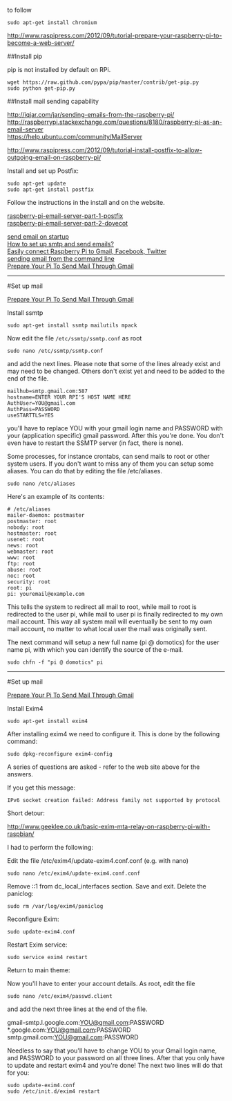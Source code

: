 to follow

	sudo apt-get install chromium
	
	
http://www.raspipress.com/2012/09/tutorial-prepare-your-raspberry-pi-to-become-a-web-server/

##Install pip

pip is not installed by default on RPi.

	wget https://raw.github.com/pypa/pip/master/contrib/get-pip.py
	sudo python get-pip.py

##Install mail sending capability

<http://iqjar.com/jar/sending-emails-from-the-raspberry-pi/>  
<http://raspberrypi.stackexchange.com/questions/8180/raspberry-pi-as-an-email-server>  
<https://help.ubuntu.com/community/MailServer>


<http://www.raspipress.com/2012/09/tutorial-install-postfix-to-allow-outgoing-email-on-raspberry-pi/>

Install and set up Postfix:

	sudo apt-get update
	sudo apt-get install postfix
	
Follow the instructions in the install and on the website.

	

[raspberry-pi-email-server-part-1-postfix](https://samhobbs.co.uk/2013/12/raspberry-pi-email-server-part-1-postfix)  
[raspberry-pi-email-server-part-2-dovecot](https://samhobbs.co.uk/2013/12/raspberry-pi-email-server-part-2-dovecot)  

[send email on startup](https://gist.github.com/johnantoni/8199088)  
[How to set up smtp and send emails?](http://raspberrypi.stackexchange.com/questions/12405/how-to-set-up-smtp-and-send-emails)  
[Easily connect Raspberry Pi to Gmail, Facebook, Twitter ](http://mitchtech.net/connect-raspberry-pi-to-gmail-facebook-twitter-more/)  
[sending email from the command line](https://www.raspberrypi.org/forums/viewtopic.php?f=36&t=32077)  
[Prepare Your Pi To Send Mail Through Gmail](http://www.sbprojects.com/projects/raspberrypi/exim4.php)  


--------------------------------------------
#Set up mail

[Prepare Your Pi To Send Mail Through Gmail](http://www.sbprojects.com/projects/raspberrypi/exim4.php)  

Install ssmtp

	sudo apt-get install ssmtp mailutils mpack

Now edit the file `/etc/ssmtp/ssmtp.conf` as root 

	sudo nano /etc/ssmtp/ssmtp.conf

and add the next lines. Please note that some of the lines already exist and may need to be changed. Others don't exist yet and need to be added to the end of the file.

	mailhub=smtp.gmail.com:587
	hostname=ENTER YOUR RPI'S HOST NAME HERE
	AuthUser=YOU@gmail.com
	AuthPass=PASSWORD
	useSTARTTLS=YES

you'll have to replace YOU with your gmail login name and PASSWORD with your (application specific) gmail password. 
After this you're done. You don't even have to restart the SSMTP server (in fact, there is none).

Some processes, for instance crontabs, can send mails to root or other system users. If you don't want to miss any of them you can setup some aliases. You can do that by editing the file /etc/aliases. 

	sudo nano /etc/aliases

Here's an example of its contents:

	# /etc/aliases
	mailer-daemon: postmaster
	postmaster: root
	nobody: root
	hostmaster: root
	usenet: root
	news: root
	webmaster: root
	www: root
	ftp: root
	abuse: root
	noc: root
	security: root
	root: pi
	pi: youremail@example.com

This tells the system to redirect all mail to root, while mail to root is redirected to the user pi, while mail to user pi is finally redirected to my own mail account. This way all system mail will eventually be sent to my own mail account, no matter to what local user the mail was originally sent.

The next command will setup a new full name (pi @ domotics) for the user name pi, with which you can identify the source of the e-mail.

	sudo chfn -f "pi @ domotics" pi


--------------------------------------------
#Set up mail

[Prepare Your Pi To Send Mail Through Gmail](http://www.sbprojects.com/projects/raspberrypi/exim4.php)  

Install Exim4

	sudo apt-get install exim4

After installing exim4 we need to configure it. This is done by the following command:

	sudo dpkg-reconfigure exim4-config

A series of questions are asked - refer to the web site above for the answers.

If you get this message:

	IPv6 socket creation failed: Address family not supported by protocol

Short detour:
	
http://www.geeklee.co.uk/basic-exim-mta-relay-on-raspberry-pi-with-raspbian/

I had to perform the following:

Edit the file /etc/exim4/update-exim4.conf.conf (e.g. with nano)

	sudo nano /etc/exim4/update-exim4.conf.conf
	
Remove ::1 from dc_local_interfaces section. Save and exit. Delete the paniclog:

	sudo rm /var/log/exim4/paniclog

Reconfigure Exim:

	sudo update-exim4.conf
	
Restart Exim service:

	sudo service exim4 restart

Return to main theme:

Now you'll have to enter your account details. As root, edit the file

	sudo nano /etc/exim4/passwd.client 
 
and add the next three lines at the end of the file.

gmail-smtp.l.google.com:YOU@gmail.com:PASSWORD
*.google.com:YOU@gmail.com:PASSWORD
smtp.gmail.com:YOU@gmail.com:PASSWORD

Needless to say that you'll have to change YOU to your Gmail login name, and PASSWORD to your password on all three lines. After that you only have to update and restart exim4 and you're done! The next two lines will do that for you:

	sudo update-exim4.conf
	sudo /etc/init.d/exim4 restart


